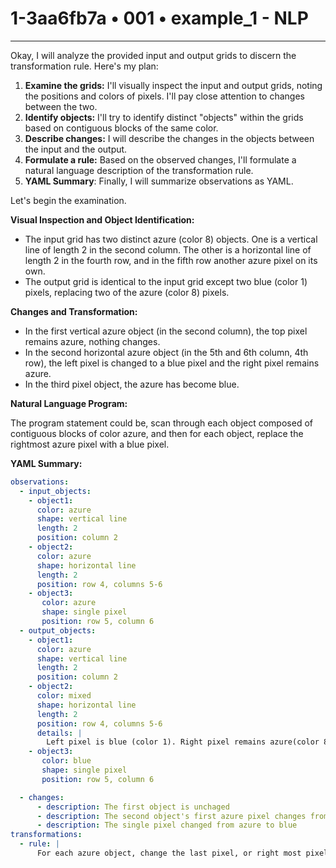 # 1-3aa6fb7a • 001 • example_1 - NLP

---
Okay, I will analyze the provided input and output grids to discern the transformation rule. Here's my plan:

1. **Examine the grids:** I'll visually inspect the input and output grids, noting the positions and colors of pixels. I'll pay close attention to changes between the two.
2. **Identify objects:** I'll try to identify distinct "objects" within the grids based on contiguous blocks of the same color.
3. **Describe changes:** I will describe the changes in the objects between the input and the output.
4. **Formulate a rule:** Based on the observed changes, I'll formulate a natural language description of the transformation rule.
5. **YAML Summary**: Finally, I will summarize observations as YAML.

Let's begin the examination.

**Visual Inspection and Object Identification:**

*   The input grid has two distinct azure (color 8) objects. One is a vertical line of length 2 in the second column. The other is a horizontal line of length 2 in the fourth row, and in the fifth row another azure pixel on its own.
*    The output grid is identical to the input grid except two blue (color 1) pixels, replacing two of the azure (color 8) pixels.

**Changes and Transformation:**

*   In the first vertical azure object (in the second column), the top pixel remains azure, nothing changes.
*   In the second horizontal azure object (in the 5th and 6th column, 4th row), the left pixel is changed to a blue pixel and the right pixel remains azure.
*   In the third pixel object, the azure has become blue.

**Natural Language Program:**

The program statement could be, scan through each object composed of contiguous blocks of color azure, and then for each object, replace the rightmost azure pixel with a blue pixel.

**YAML Summary:**



```yaml
observations:
  - input_objects:
    - object1:
      color: azure
      shape: vertical line
      length: 2
      position: column 2
    - object2:
      color: azure
      shape: horizontal line
      length: 2
      position: row 4, columns 5-6
    - object3:
       color: azure
       shape: single pixel
       position: row 5, column 6
  - output_objects:
    - object1:
      color: azure
      shape: vertical line
      length: 2
      position: column 2
    - object2:
      color: mixed
      shape: horizontal line
      length: 2
      position: row 4, columns 5-6
      details: |
        Left pixel is blue (color 1). Right pixel remains azure(color 8)
    - object3:
       color: blue
       shape: single pixel
       position: row 5, column 6

  - changes:
      - description: The first object is unchaged
      - description: The second object's first azure pixel changes from azure to blue
      - description: The single pixel changed from azure to blue
transformations:
  - rule: |
      For each azure object, change the last pixel, or right most pixel to blue.

```
